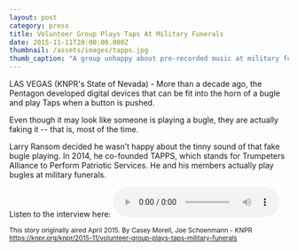 ```yaml
---
layout: post
category: press
title: Volunteer Group Plays Taps At Military Funerals
date: 2015-11-11T20:00:00.000Z
thumbnail: /assets/images/tapps.jpg
thumb_caption: "A group unhappy about pre-recorded music at military funerals is offering their musical talents as an alternative.  TAPPS/Facebook"
---
```


LAS VEGAS (KNPR's State of Nevada) - More than a decade ago, the Pentagon developed digital devices that can be fit into the horn of a bugle and play Taps when a button is pushed.

Even though it may look like someone is playing a bugle, they are actually faking it -- that is, most of the time.

Larry Ransom decided he wasn’t happy about the tinny sound of that fake bugle playing. In 2014, he co-founded TAPPS, which stands for Trumpeters Alliance to Perform Patriotic Services. He and his members actually play bugles at military funerals.

Listen to the interview here:
<audio controls>
  <source src="/assets/audio/2015-04-01_taps-knpr.mp3" type="audio/mpeg">
  Your browser does not support the audio element.
</audio>


<small>This story originally aired April 2015. By Casey Morell, Joe Schoenmann - KNPR</small><br>
<small><https://knpr.org/knpr/2015-11/volunteer-group-plays-taps-military-funerals></small>